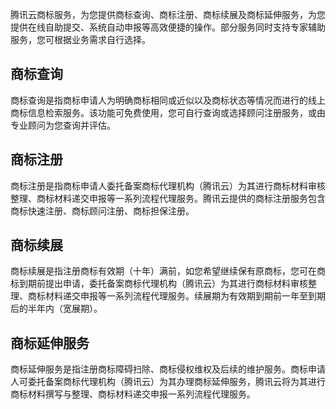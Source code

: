 腾讯云商标服务，为您提供商标查询、商标注册、商标续展及商标延伸服务，为您提供在线自助提交、系统自动申报等高效便捷的操作。部分服务同时支持专家辅助服务，您可根据业务需求自行选择。

## 商标查询
商标查询是指商标申请人为明确商标相同或近似以及商标状态等情况而进行的线上商标信息检索服务。该功能可免费使用，您可自行查询或选择顾问注册服务，或由专业顾问为您查询并评估。

## 商标注册
商标注册是指商标申请人委托备案商标代理机构（腾讯云）为其进行商标材料审核整理、商标材料递交申报等一系列流程代理服务。腾讯云提供的商标注册服务包含商标快速注册、商标顾问注册、商标担保注册。

## 商标续展
商标续展是指注册商标有效期（十年）满前，如您希望继续保有原商标，您可在商标到期前提出申请，委托备案商标代理机构（腾讯云）为其进行商标材料审核整理、商标材料递交申报等一系列流程代理服务。续展期为有效期到期前一年至到期后的半年内（宽展期）。       

## 商标延伸服务
商标延伸服务是指注册商标障碍扫除、商标侵权维权及后续的维护服务。商标申请人可委托备案商标代理机构（腾讯云）为其办理商标延伸服务，腾讯云将为其进行商标材料撰写与整理、商标材料递交申报一系列流程代理服务。
